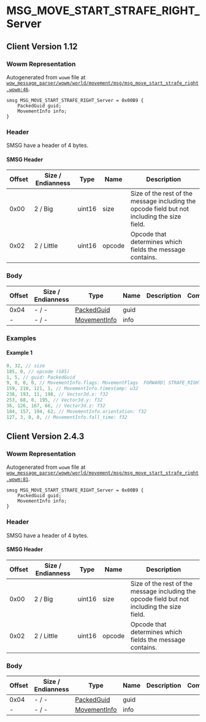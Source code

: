 # MSG_MOVE_START_STRAFE_RIGHT_Server

## Client Version 1.12

### Wowm Representation

Autogenerated from `wowm` file at [`wow_message_parser/wowm/world/movement/msg/msg_move_start_strafe_right.wowm:46`](https://github.com/gtker/wow_messages/tree/main/wow_message_parser/wowm/world/movement/msg/msg_move_start_strafe_right.wowm#L46).
```rust,ignore
smsg MSG_MOVE_START_STRAFE_RIGHT_Server = 0x00B9 {
    PackedGuid guid;
    MovementInfo info;
}
```
### Header

SMSG have a header of 4 bytes.

#### SMSG Header

| Offset | Size / Endianness | Type   | Name   | Description |
| ------ | ----------------- | ------ | ------ | ----------- |
| 0x00   | 2 / Big           | uint16 | size   | Size of the rest of the message including the opcode field but not including the size field.|
| 0x02   | 2 / Little        | uint16 | opcode | Opcode that determines which fields the message contains.|

### Body

| Offset | Size / Endianness | Type | Name | Description | Comment |
| ------ | ----------------- | ---- | ---- | ----------- | ------- |
| 0x04 | - / - | [PackedGuid](../types/packed-guid.md) | guid |  |  |
| - | - / - | [MovementInfo](movementinfo.md) | info |  |  |

### Examples

#### Example 1

```c
0, 32, // size
185, 0, // opcode (185)
1, 5, // guid: PackedGuid
9, 0, 0, 0, // MovementInfo.flags: MovementFlags  FORWARD| STRAFE_RIGHT (9)
159, 210, 121, 1, // MovementInfo.timestamp: u32
238, 193, 11, 198, // Vector3d.x: f32
253, 68, 8, 195, // Vector3d.y: f32
36, 126, 167, 66, // Vector3d.z: f32
184, 157, 194, 62, // MovementInfo.orientation: f32
127, 3, 0, 0, // MovementInfo.fall_time: f32
```
## Client Version 2.4.3

### Wowm Representation

Autogenerated from `wowm` file at [`wow_message_parser/wowm/world/movement/msg/msg_move_start_strafe_right.wowm:81`](https://github.com/gtker/wow_messages/tree/main/wow_message_parser/wowm/world/movement/msg/msg_move_start_strafe_right.wowm#L81).
```rust,ignore
smsg MSG_MOVE_START_STRAFE_RIGHT_Server = 0x00B9 {
    PackedGuid guid;
    MovementInfo info;
}
```
### Header

SMSG have a header of 4 bytes.

#### SMSG Header

| Offset | Size / Endianness | Type   | Name   | Description |
| ------ | ----------------- | ------ | ------ | ----------- |
| 0x00   | 2 / Big           | uint16 | size   | Size of the rest of the message including the opcode field but not including the size field.|
| 0x02   | 2 / Little        | uint16 | opcode | Opcode that determines which fields the message contains.|

### Body

| Offset | Size / Endianness | Type | Name | Description | Comment |
| ------ | ----------------- | ---- | ---- | ----------- | ------- |
| 0x04 | - / - | [PackedGuid](../types/packed-guid.md) | guid |  |  |
| - | - / - | [MovementInfo](movementinfo.md) | info |  |  |

